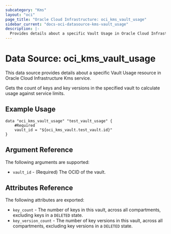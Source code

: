 ```yaml
---
subcategory: "Kms"
layout: "oci"
page_title: "Oracle Cloud Infrastructure: oci_kms_vault_usage"
sidebar_current: "docs-oci-datasource-kms-vault_usage"
description: |-
  Provides details about a specific Vault Usage in Oracle Cloud Infrastructure Kms service
---
```


# Data Source: oci_kms_vault_usage
This data source provides details about a specific Vault Usage resource in Oracle Cloud Infrastructure Kms service.

Gets the count of keys and key versions in the specified vault to calculate usage against service limits.


## Example Usage

```hcl
data "oci_kms_vault_usage" "test_vault_usage" {
	#Required
	vault_id = "${oci_kms_vault.test_vault.id}"
}
```

## Argument Reference

The following arguments are supported:

* `vault_id` - (Required) The OCID of the vault.


## Attributes Reference

The following attributes are exported:

* `key_count` - The number of keys in this vault, across all compartments, excluding keys in a `DELETED` state.
* `key_version_count` - The number of key versions in this vault, across all compartments, excluding key versions in a `DELETED` state.

